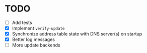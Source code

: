 # TODO

 - [ ] Add tests
 - [x] Implement `verify-update`
 - [x] Synchronize address table state with DNS server(s) on startup
 - [x] Better log messages
 - [ ] More update backends
